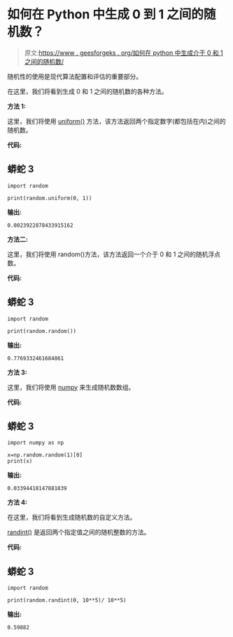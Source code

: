 # 如何在 Python 中生成 0 到 1 之间的随机数？

> 原文:[https://www . geesforgeks . org/如何在 python 中生成介于 0 和 1 之间的随机数/](https://www.geeksforgeeks.org/how-to-generate-a-random-number-between-0-and-1-in-python/)

随机性的使用是现代算法配置和评估的重要部分。

在这里，我们将看到生成 0 和 1 之间的随机数的各种方法。

**方法 1:**

这里，我们将使用 [uniform()](https://www.geeksforgeeks.org/python-number-uniform-method/) 方法，该方法返回两个指定数字(都包括在内)之间的随机数。

**代码:**

## 蟒蛇 3

```
import random

print(random.uniform(0, 1))
```

**输出:**

```
0.0023922878433915162
```

**方法二:**

这里，我们将使用 random()方法，该方法返回一个介于 0 和 1 之间的随机浮点数。

**代码:**

## 蟒蛇 3

```
import random

print(random.random())
```

**输出:**

```
0.7769332461684861
```

**方法 3:**

这里，我们将使用 [numpy](https://www.geeksforgeeks.org/numpy-in-python-set-1-introduction/) 来生成随机数数组。

**代码:**

## 蟒蛇 3

```
import numpy as np

x=np.random.random(1)[0]
print(x)
```

**输出:**

```
0.03394418147881839
```

**方法 4:**

在这里，我们将看到生成随机数的自定义方法。

[randint()](https://www.geeksforgeeks.org/python-randint-function/) 是返回两个指定值之间的随机整数的方法。

**代码:**

## 蟒蛇 3

```
import random

print(random.randint(0, 10**5)/ 10**5)
```

**输出:**

```
0.59882
```